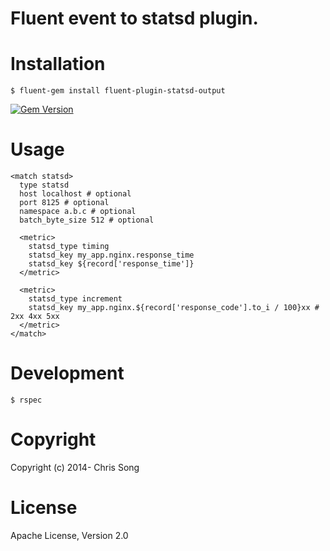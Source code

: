 # Fluent event to statsd plugin.

# Installation

```
$ fluent-gem install fluent-plugin-statsd-output
```

[![Gem Version](https://badge.fury.io/rb/fluent-plugin-statsd.png)](http://badge.fury.io/rb/fluent-plugin-statsd)

# Usage

```
<match statsd>
  type statsd
  host localhost # optional
  port 8125 # optional
  namespace a.b.c # optional
  batch_byte_size 512 # optional

  <metric>
    statsd_type timing
    statsd_key my_app.nginx.response_time
    statsd_key ${record['response_time']}
  </metric>

  <metric>
    statsd_type increment
    statsd_key my_app.nginx.${record['response_code'].to_i / 100}xx # 2xx 4xx 5xx
  </metric>
</match>
```

# Development

```
$ rspec
```

# Copyright

Copyright (c) 2014- Chris Song

# License

Apache License, Version 2.0
